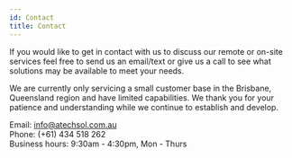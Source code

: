 ```yaml
---
id: Contact
title: Contact
---
```


If you would like to get in contact with us to discuss our remote or on-site services feel free to send us an email/text or give us a call to see what solutions may be available to meet your needs.

We are currently only servicing a small customer base in the Brisbane, Queensland region and have limited capabilities. We thank you for your patience and understanding while we continue to establish and develop.

Email: info@atechsol.com.au<br/>
Phone: (+61) 434 518 262<br/>
Business hours: 9:30am - 4:30pm, Mon - Thurs
